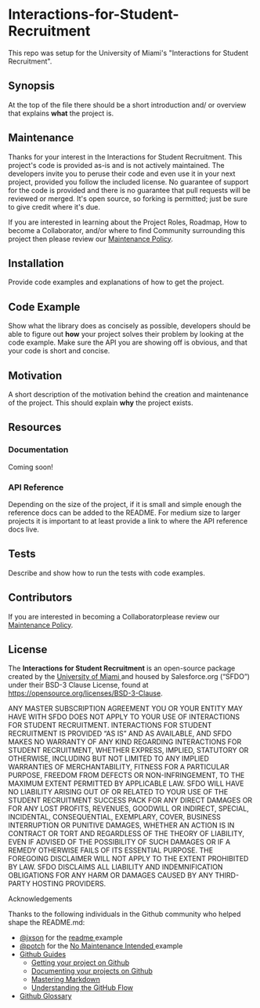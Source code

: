 # Interactions-for-Student-Recruitment
This repo was setup for the University of Miami's "Interactions for Student Recruitment".

## Synopsis
At the top of the file there should be a short introduction and/ or overview that explains **what** the project is. 

## Maintenance

Thanks for your interest in the Interactions for Student Recruitment. This project's code is provided as-is and is not actively maintained. The developers invite you to peruse their code and even use it in your next project, provided you follow the included license. No guarantee of support for the code is provided and there is no guarantee that pull requests will be reviewed or merged. It's open source, so forking is permitted; just be sure to give credit where it's due.

If you are interested in learning about the Project Roles, Roadmap, How to become a Collaborator, and/or where to find Community surrounding this project then please review our <a href="https://github.com/SalesforceFoundation/Interactions-for-Student-Recruitment/blob/master/Maintenance-Policy.md">Maintenance Policy</a>.

## Installation

Provide code examples and explanations of how to get the project.

## Code Example

Show what the library does as concisely as possible, developers should be able to figure out **how** your project solves their problem by looking at the code example. Make sure the API you are showing off is obvious, and that your code is short and concise.

## Motivation

A short description of the motivation behind the creation and maintenance of the project. This should explain **why** the project exists.

## Resources

### Documentation

Coming soon!

### API Reference

Depending on the size of the project, if it is small and simple enough the reference docs can be added to the README. For medium size to larger projects it is important to at least provide a link to where the API reference docs live.

## Tests

Describe and show how to run the tests with code examples.

## Contributors

If you are interested in becoming a Collaboratorplease review our <a href="https://github.com/SalesforceFoundation/Interactions-for-Student-Recruitment/blob/master/Maintenance-Policy.md">Maintenance Policy</a>.

## License

The **Interactions for Student Recruitment** is an open-source package created by the <a href="http://welcome.miami.edu/" target="_blank"> University of Miami </a> and housed by Salesforce.org (“SFDO”) under their BSD-3 Clause License, found at https://opensource.org/licenses/BSD-3-Clause. 

 ANY MASTER SUBSCRIPTION AGREEMENT YOU OR YOUR ENTITY MAY HAVE WITH SFDO DOES NOT APPLY TO YOUR USE OF INTERACTIONS FOR STUDENT RECRUITMENT. INTERACTIONS FOR STUDENT RECRUITMENT IS PROVIDED “AS IS” AND AS AVAILABLE, AND SFDO MAKES NO WARRANTY OF ANY KIND REGARDING INTERACTIONS FOR STUDENT RECRUITMENT, WHETHER EXPRESS, IMPLIED, STATUTORY OR OTHERWISE, INCLUDING BUT NOT LIMITED TO ANY IMPLIED WARRANTIES OF MERCHANTABILITY, FITNESS FOR A PARTICULAR PURPOSE, FREEDOM FROM DEFECTS OR NON-INFRINGEMENT, TO THE MAXIMUM EXTENT PERMITTED BY APPLICABLE LAW. SFDO WILL HAVE NO LIABILITY ARISING OUT OF OR RELATED TO YOUR USE OF THE STUDENT RECRUITMENT SUCCESS PACK FOR ANY DIRECT DAMAGES OR FOR ANY LOST PROFITS, REVENUES, GOODWILL OR INDIRECT, SPECIAL, INCIDENTAL, CONSEQUENTIAL, EXEMPLARY, COVER, BUSINESS INTERRUPTION OR PUNITIVE DAMAGES, WHETHER AN ACTION IS IN CONTRACT OR TORT AND REGARDLESS OF THE THEORY OF LIABILITY, EVEN IF ADVISED OF THE POSSIBILITY OF SUCH DAMAGES OR IF A REMEDY OTHERWISE FAILS OF ITS ESSENTIAL PURPOSE. THE FOREGOING DISCLAIMER WILL NOT APPLY TO THE EXTENT PROHIBITED BY LAW. SFDO DISCLAIMS ALL LIABILITY AND INDEMNIFICATION OBLIGATIONS FOR ANY HARM OR DAMAGES CAUSED BY ANY THIRD-PARTY HOSTING PROVIDERS.

Acknowledgements

Thanks to the following individuals in the Github community who helped shape the README.md:

* <a href="https://gist.github.com/jxson" target="_blank">@jxson</a> for the <a href="https://gist.github.com/jxson/1784669" target="_blank"> readme </a> example
* <a href="https://github.com/potch" target="_blank">@potch</a> for the <a href="https://github.com/potch/unmaintained.tech"> No Maintenance Intended </a> example
* <a href="https://guides.github.com/" target="_blank">Github Guides</a>
    * <a href="https://guides.github.com/introduction/getting-your-project-on-github/" target="_blank">Getting your project on Github</a>
    * <a href="https://guides.github.com/features/wikis/#creating-a-readme" target="_blank">Documenting your projects on Github</a>
    * <a href="https://guides.github.com/features/mastering-markdown/" target="_blank">Mastering Markdown</a>
    * <a href="https://guides.github.com/introduction/flow/" target="_blank">Understanding the GitHub Flow</a>
* <a href="https://help.github.com/articles/github-glossary/" target="_blank">Github Glossary</a>

